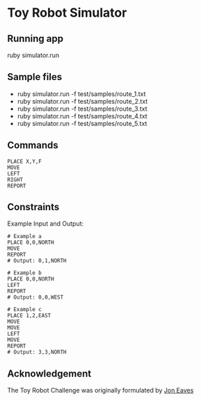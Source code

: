# Toy Robot Simulator

## Running app

ruby simulator.run

## Sample files

* ruby simulator.run -f test/samples/route_1.txt
* ruby simulator.run -f test/samples/route_2.txt
* ruby simulator.run -f test/samples/route_3.txt
* ruby simulator.run -f test/samples/route_4.txt
* ruby simulator.run -f test/samples/route_5.txt

## Commands

```
PLACE X,Y,F
MOVE
LEFT
RIGHT
REPORT
```

## Constraints

Example Input and Output:

```
# Example a
PLACE 0,0,NORTH
MOVE
REPORT
# Output: 0,1,NORTH
```


```
# Example b
PLACE 0,0,NORTH
LEFT
REPORT
# Output: 0,0,WEST
```


```
# Example c
PLACE 1,2,EAST
MOVE
MOVE
LEFT
MOVE
REPORT
# Output: 3,3,NORTH
```

## Acknowledgement

The Toy Robot Challenge was originally formulated by [Jon Eaves](https://twitter.com/joneaves)
